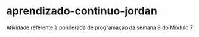 # aprendizado-continuo-jordan
Atividade referente à ponderada de programação da semana 9 do Módulo 7
